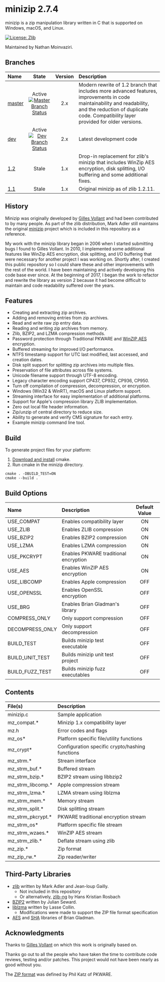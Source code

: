 # minizip 2.7.4

minizip is a zip manipulation library written in C that is supported on Windows, macOS, and Linux. 

[![License: Zlib](https://img.shields.io/badge/license-zlib-lightgrey.svg)](https://github.com/nmoinvaz/minizip/blob/master/LICENSE)

Maintained by Nathan Moinvaziri.

## Branches

| Name | State | Version | Description |
|:- |:-:|:-:|:-|
|[master](https://github.com/nmoinvaz/minizip/tree/master)|Active [![Master Branch Status](https://api.travis-ci.org/nmoinvaz/minizip.svg?branch=master)](https://travis-ci.org/nmoinvaz/minizip/branches)|2.x|Modern rewrite of 1.2 branch that includes more advanced features, improvements in code maintainability and readability, and the reduction of duplicate code. Compatibility layer provided for older versions.|
|[dev](https://github.com/nmoinvaz/minizip/tree/dev)|Active [![Dev Branch Status](https://api.travis-ci.org/nmoinvaz/minizip.svg?branch=dev)](https://travis-ci.org/nmoinvaz/minizip/branches)|2.x|Latest development code|
|[1.2](https://github.com/nmoinvaz/minizip/tree/1.2)|Stale| 1.x|Drop-in replacement for zlib's minizip that includes WinZip AES encryption, disk splitting, I/O buffering and some additional fixes.|
|[1.1](https://github.com/nmoinvaz/minizip/tree/1.1)|Stale| 1.x|Original minizip as of zlib 1.2.11.|

## History

Minizip was originally developed by [Gilles Vollant](https://www.winimage.com/zLibDll/minizip.html) and 
had been contributed to by many people. As part of the zlib distribution, Mark Adler still maintains the
original [minizip](https://github.com/madler/zlib/tree/master/contrib/minizip) project which is included in this repository as a reference.

My work with the minizip library began in 2006 when I started submitting bugs I found to 
Gilles Vollant. In 2010, I implemented some additional features like WinZip AES encryption, disk splitting, and 
I/O buffering that were necessary for another project I was working on. Shortly after, I created this public repository 
so I could share these and other improvements with the rest of the world. I have been maintaining and actively 
developing this code base ever since. At the beginning of 2017, I began the work to refactor and rewrite 
the library as version 2 because it had become difficult to maintain and code readability suffered over the years.

## Features

+ Creating and extracting zip archives.
+ Adding and removing entries from zip archives.
+ Read and write raw zip entry data.
+ Reading and writing zip archives from memory.
+ Zlib, BZIP2, and LZMA compression methods.
+ Password protection through Traditional PKWARE and [WinZIP AES](https://www.winzip.com/aes_info.htm) encryption.
+ Buffered streaming for improved I/O performance.
+ NTFS timestamp support for UTC last modified, last accessed, and creation dates.
+ Disk split support for splitting zip archives into multiple files.
+ Preservation of file attributes across file systems.
+ Unicode filename support through UTF-8 encoding.
+ Legacy character encoding support CP437, CP932, CP936, CP950.
+ Turn off compilation of compression, decompression, or encryption.
+ Windows (Win32 & WinRT), macOS and Linux platform support.
+ Streaming interface for easy implementation of additional platforms.
+ Support for Apple's compression library ZLIB implementation.
+ Zero out local file header information.
+ Zip/unzip of central directory to reduce size.
+ Ability to generate and verify CMS signature for each entry.
+ Example minizip command line tool.

## Build

To generate project files for your platform:

1. [Download and install](https://cmake.org/install/) cmake.
2. Run cmake in the minizip directory.

```
cmake . -DBUILD_TEST=ON
cmake --build .
```

## Build Options

| Name | Description | Default Value |
|:- |:-|:-:|
| USE_COMPAT | Enables compatibility layer | ON |
| USE_ZLIB | Enables ZLIB compression | ON |
| USE_BZIP2 | Enables BZIP2 compression | ON |
| USE_LZMA | Enables LZMA compression | ON |
| USE_PKCRYPT | Enables PKWARE traditional encryption | ON |
| USE_AES | Enables WinZIP AES encryption | ON |
| USE_LIBCOMP | Enables Apple compression | OFF |
| USE_OPENSSL | Enables OpenSSL encryption | OFF |
| USE_BRG | Enables Brian Gladman's library | OFF |
| COMPRESS_ONLY | Only support compression | OFF |
| DECOMPRESS_ONLY | Only support decompression | OFF |
| BUILD_TEST | Builds minizip test executable | OFF |
| BUILD_UNIT_TEST | Builds minizip unit test project | OFF |
| BUILD_FUZZ_TEST | Builds minizip fuzz executables | OFF |

## Contents

| File(s) | Description |
|:- |:-|
| minizip.c | Sample application |
| mz_compat.\* | Minizip 1.x compatibility layer |
| mz.h | Error codes and flags |
| mz_os\* | Platform specific file/utility functions |
| mz_crypt\* | Configuration specific crypto/hashing functions |
| mz_strm.\* | Stream interface |
| mz_strm_buf.\* | Buffered stream |
| mz_strm_bzip.\* | BZIP2 stream using libbzip2 |
| mz_strm_libcomp.\* | Apple compression stream |
| mz_strm_lzma.\* | LZMA stream using liblzma |
| mz_strm_mem.\* | Memory stream |
| mz_strm_split.\* | Disk splitting stream |
| mz_strm_pkcrypt.\* | PKWARE traditional encryption stream |
| mz_strm_os\* | Platform specific file stream |
| mz_strm_wzaes.\* | WinZIP AES stream |
| mz_strm_zlib.\* | Deflate stream using zlib |
| mz_zip.\* | Zip format |
| mz_zip_rw.\* | Zip reader/writer |

## Third-Party Libraries

+ [zlib](https://zlib.net/) written by Mark Adler and Jean-loup Gailly.
  + Not included in this repository
  + Or alternatively, [zlib-ng](https://github.com/Dead2/zlib-ng) by Hans Kristian Rosbach
+ [BZIP2](https://www.sourceware.org/bzip2/) written by Julian Seward.
+ [liblzma](https://tukaani.org/xz/) written by Lasse Collin.
  + Modifications were made to support the ZIP file format specification
+ [AES](https://github.com/BrianGladman/aes) and [SHA](https://github.com/BrianGladman/sha) libraries of Brian Gladman.

## Acknowledgments

Thanks to [Gilles Vollant](https://www.winimage.com/zLibDll/minizip.html) on which this work is originally based on. 

Thanks go out to all the people who have taken the time to contribute code reviews, testing and/or patches. This project would not have been nearly as good without you.

The [ZIP format](https://github.com/nmoinvaz/minizip/blob/master/doc/appnote.txt) was defined by Phil Katz of PKWARE.
